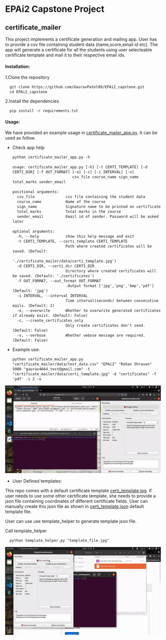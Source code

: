 # EPAi2 Capstone Project

## certificate_mailer  

This project implements a certificate generation and mailing app. User has to provide a csv file containing student data (name,score,email id etc). The app will generate a certificate for all the students using user selecteable certificate template and mail it to their respective email ids.

#### Installation:  

1.Clone the repository  
      
      git clone https://github.com/GauravPatel89/EPAi2_capstone.git
      cd EPAi2_capstone
      
2.Install the dependencies

      pip install -r requirements.txt
      
#### Usage:  
We have provided an example usage in [certificate_mailer_app.py](https://github.com/GauravPatel89/EPAi2_capstone/blob/main/certificate_mailer_app.py).
It can be used as follow.

- Check app help

      python certificate_mailer_app.py -h
      
      usage: certificate_mailer_app.py [-h] [-t CERTI_TEMPLATE] [-d CERTI_DIR] [-f OUT_FORMAT] [-o] [-c] [-i INTERVAL] [-v]
                                 csv_file course_name sign_name total_marks sender_email

      positional arguments:
        csv_file              csv file containing the student data
        course_name           Name of the course
        sign_name             Signature name to be printed on certificate
        total_marks           Total marks in the course
        sender_email          Email id of sender. Password will be asked later

      optional arguments:
        -h, --help            show this help message and exit
        -t CERTI_TEMPLATE, --certi_template CERTI_TEMPLATE
                              Path where created certificates will be saved. (Default:
                              './certificate_mailer/data/certi_template.jpg')
        -d CERTI_DIR, --certi_dir CERTI_DIR
                              Directory where created certificates will be saved. (Default: './certificates')
        -f OUT_FORMAT, --out_format OUT_FORMAT
                              .Output format ['jpg','png','bmp','pdf'] (Default: 'jpg')
        -i INTERVAL, --interval INTERVAL
                              Time interval(seconds) between consecutive mails. (Default: 2)
        -o, --overwrite       Whether to overwrite generated certificates if already exist. (Default: False)
        -c, --create_certificates_only
                              Only create certificates don't send. (Default: False)
        -v, --verbose         Whether vebose message are required. (Default: False)
        
- Example use:

      python certificate_mailer_app.py "certificate_mailer/data/test_data.csv" "EPAi2" "Rohan Shravan" 5000 "gaurav4664.test@gmail.com" -t "certificate_mailer/data/certi_template.jpg" -d "certificates" -f 'pdf' -i 2 -o
      
![certificate_sender_app_gif](https://github.com/GauravPatel89/EPAi2_capstone/blob/main/assets/certi_sender_app.gif)


- User Defined templates:  

 This repo comes with a default certificate template [certi_template.jpg](https://github.com/GauravPatel89/EPAi2_capstone/blob/main/certificate_mailer/data/certi_template.jpg). If user needs to use some other certificate template, she needs to provide a json file containing coordinates of different certificate fields. User can manually create this json file as shown in [certi_template.json](https://github.com/GauravPatel89/EPAi2_capstone/blob/main/certificate_mailer/data/certi_template.json) default template file. 

 User can use use template_helper to generate template json file.

 Call template_helper

      python template_helper.py "template_file.jpg"      
      
 

 ![template_helper_gif](https://github.com/GauravPatel89/EPAi2_capstone/blob/main/assets/template_helper.gif)

      

